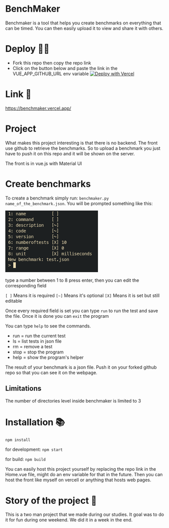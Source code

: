 # BenchMaker

Benchmaker is a tool that helps you create benchmarks on everything that can be timed. You can then easily upload it to view and share it with others.

# Deploy 🎉🎉

- Fork this repo then copy the repo link
- Click on the button below and paste the link in the VUE_APP_GITHUB_URL env variable
[![Deploy with Vercel](https://vercel.com/button)](https://vercel.com/new/clone?repository-url=https%3A%2F%2Fgithub.com%2FLucas-Monsegu%2FBenchMaker&env=VUE_APP_GITHUB_URL&project-name=benchmaker&repository-name=BenchMaker)



# Link 🔗

https://benchmaker.vercel.app/

# Project 

What makes this project interesting is that there is no backend. The front use github to retrieve the benchmarks. So to upload a benchmark you just have to push it on this repo and it will be shown on the server.

The front is in vue.js with Material UI

# Create benchmarks 

To create a benchmark simply run: `benchmaker.py name_of_the_benchmark.json`.
You will be prompted something like this:

![screen_shell](images/screen_shell.png)

type a number between 1 to 8 press enter, then you can edit the corresponding field

`[ ]` Means it is required
`[~]` Means it's optional
`[X]` Means it is set but still editable

Once every required field is set you can type `run` to run the test and save the file. Once it is done you can `exit` the program

You can type `help` to see the commands.

- run = run the current test
- ls = list tests in json file
- rm = remove a test
- stop = stop the program
- help = show the program\'s helper

The result of your benchmark is a json file. Push it on your forked github repo so that you can see it on the webpage.

## Limitations

The number of directories level inside benchmaker is limited to 3 

# Installation 📚

`npm install`

for development: `npm start`

for build: `npm build`

You can easily host this project yourself by replacing the repo link in the Home.vue file, might do an env variable for that in the future. Then you can host the front like myself on vercell or anything that hosts web pages.

# Story of the project 🎩

This is a two man project that we made during our studies. It goal was to do it for fun during one weekend. We did it in a week in the end.